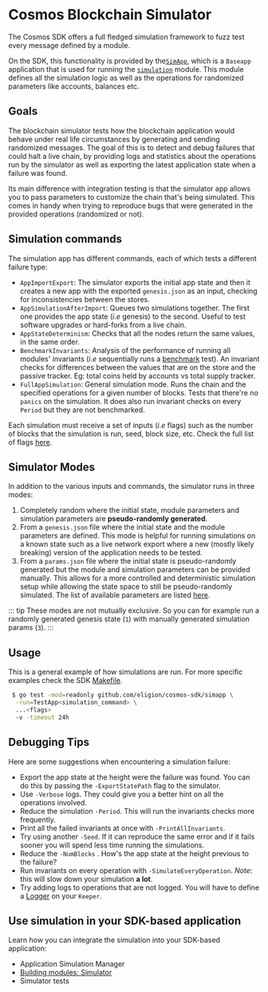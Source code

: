 <!--
order: 13
-->

# Cosmos Blockchain Simulator

The Cosmos SDK offers a full fledged simulation framework to fuzz test every
message defined by a module.

On the SDK, this functionality is provided by the[`SimApp`](https://github.com/eligion/cosmos-sdk/blob/v0.40.0/simapp/app.go), which is a
`Baseapp` application that is used for running the [`simulation`](https://github.com/eligion/cosmos-sdk/blob/v0.40.0/x/simulation) module.
This module defines all the simulation logic as well as the operations for
randomized parameters like accounts, balances etc.

## Goals

The blockchain simulator tests how the blockchain application would behave under
real life circumstances by generating and sending randomized messages.
The goal of this is to detect and debug failures that could halt a live chain,
by providing logs and statistics about the operations run by the simulator as
well as exporting the latest application state when a failure was found.

Its main difference with integration testing is that the simulator app allows
you to pass parameters to customize the chain that's being simulated.
This comes in handy when trying to reproduce bugs that were generated in the
provided operations (randomized or not).

## Simulation commands

The simulation app has different commands, each of which tests a different
failure type:

- `AppImportExport`: The simulator exports the initial app state and then it
  creates a new app with the exported `genesis.json` as an input, checking for
  inconsistencies between the stores.
- `AppSimulationAfterImport`: Queues two simulations together. The first one provides the app state (_i.e_ genesis) to the second. Useful to test software upgrades or hard-forks from a live chain.
- `AppStateDeterminism`: Checks that all the nodes return the same values, in the same order.
- `BenchmarkInvariants`: Analysis of the performance of running all modules' invariants (_i.e_ sequentially runs a [benchmark](https://golang.org/pkg/testing/#hdr-Benchmarks) test). An invariant checks for
  differences between the values that are on the store and the passive tracker. Eg: total coins held by accounts vs total supply tracker.
- `FullAppSimulation`: General simulation mode. Runs the chain and the specified operations for a given number of blocks. Tests that there're no `panics` on the simulation. It does also run invariant checks on every `Period` but they are not benchmarked.

Each simulation must receive a set of inputs (_i.e_ flags) such as the number of
blocks that the simulation is run, seed, block size, etc.
Check the full list of flags [here](https://github.com/eligion/cosmos-sdk/blob/v0.40.0/simapp/config.go#L32-L55).

## Simulator Modes

In addition to the various inputs and commands, the simulator runs in three modes:

1. Completely random where the initial state, module parameters and simulation
   parameters are **pseudo-randomly generated**.
2. From a `genesis.json` file where the initial state and the module parameters are defined.
   This mode is helpful for running simulations on a known state such as a live network export where a new (mostly likely breaking) version of the application needs to be tested.
3. From a `params.json` file where the initial state is pseudo-randomly generated but the module and simulation parameters can be provided manually.
   This allows for a more controlled and deterministic simulation setup while allowing the state space to still be pseudo-randomly simulated.
   The list of available parameters are listed [here](https://github.com/eligion/cosmos-sdk/blob/v0.40.0/x/simulation/params.go#L44-L52).

::: tip
These modes are not mutually exclusive. So you can for example run a randomly
generated genesis state (`1`) with manually generated simulation params (`3`).
:::

## Usage

This is a general example of how simulations are run. For more specific examples
check the SDK [Makefile](https://github.com/eligion/cosmos-sdk/blob/v0.40.0/Makefile#L251-L287).

```bash
 $ go test -mod=readonly github.com/eligion/cosmos-sdk/simapp \
  -run=TestApp<simulation_command> \
  ...<flags>
  -v -timeout 24h
```

## Debugging Tips

Here are some suggestions when encountering a simulation failure:

- Export the app state at the height were the failure was found. You can do this
  by passing the `-ExportStatePath` flag to the simulator.
- Use `-Verbose` logs. They could give you a better hint on all the operations
  involved.
- Reduce the simulation `-Period`. This will run the invariants checks more
  frequently.
- Print all the failed invariants at once with `-PrintAllInvariants`.
- Try using another `-Seed`. If it can reproduce the same error and if it fails
  sooner you will spend less time running the simulations.
- Reduce the `-NumBlocks` . How's the app state at the height previous to the
  failure?
- Run invariants on every operation with `-SimulateEveryOperation`. _Note_: this
  will slow down your simulation **a lot**.
- Try adding logs to operations that are not logged. You will have to define a
  [Logger](https://github.com/eligion/cosmos-sdk/blob/v0.40.0/x/staking/keeper/keeper.go#L66-L69) on your `Keeper`.

## Use simulation in your SDK-based application

Learn how you can integrate the simulation into your SDK-based application:

- Application Simulation Manager
- [Building modules: Simulator](../building-modules/simulator.md)
- Simulator tests
